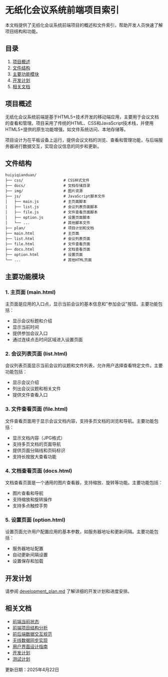# 无纸化会议系统前端项目索引

本文档提供了无纸化会议系统前端项目的概述和文件索引，帮助开发人员快速了解项目结构和功能。

## 目录

1. [项目概述](#项目概述)
2. [文件结构](#文件结构)
3. [主要功能模块](#主要功能模块)
4. [开发计划](#开发计划)
5. [相关文档](#相关文档)

## 项目概述

无纸化会议系统前端是基于HTML5+技术开发的移动端应用，主要用于会议文档的查看和管理。项目采用了传统的HTML、CSS和JavaScript技术栈，并使用HTML5+提供的原生功能增强，如文件系统访问、本地存储等。

项目设计为在平板设备上运行，提供会议文档的浏览、查看和管理功能，与后端服务器进行数据交互，实现会议信息的同步和更新。

## 文件结构

```
huiyiqianduan/
├── css/                  # CSS样式文件
├── docs/                 # 文档存储目录
├── img/                  # 图片资源
├── js/                   # JavaScript脚本文件
│   ├── main.js           # 主页面脚本
│   ├── list.js           # 会议列表页面脚本
│   ├── file.js           # 文件查看页面脚本
│   ├── option.js         # 设置页面脚本
│   └── ...               # 其他脚本文件
├── plan/                 # 项目计划和文档
├── main.html             # 主页面
├── list.html             # 会议列表页面
├── file.html             # 文件查看页面
├── docs.html             # 文档查看页面
├── option.html           # 设置页面
└── ...                   # 其他HTML页面
```

## 主要功能模块

### 1. 主页面 (main.html)

主页面是应用的入口点，显示当前会议的基本信息和"参加会议"按钮。主要功能包括：

- 显示会议标题和介绍
- 显示当前时间
- 提供参加会议入口
- 通过连续点击时间区域进入设置页面

### 2. 会议列表页面 (list.html)

会议列表页面显示当前会议的议题和文件列表，允许用户选择查看特定文件。主要功能包括：

- 显示会议介绍
- 列出会议议题和相关文件
- 提供文件查看入口

### 3. 文件查看页面 (file.html)

文件查看页面用于显示会议文档内容，支持多页文档的浏览和导航。主要功能包括：

- 显示文档内容（JPG格式）
- 支持多页文档的页面导航
- 提供页面分隔线和页码标识
- 支持长按放大查看功能

### 4. 文档查看页面 (docs.html)

文档查看页面是一个通用的图片查看器，支持缩放、旋转等功能。主要功能包括：

- 图片查看和导航
- 支持缩放和旋转操作
- 支持多点触控手势

### 5. 设置页面 (option.html)

设置页面允许用户配置应用的基本参数，如服务器地址和更新间隔。主要功能包括：

- 服务器地址配置
- 自动更新间隔设置
- 设置保存和加载

## 开发计划

请参阅 [development_plan.md](./development_plan.md) 了解详细的开发计划和进度安排。

## 相关文档

- [前端当前状态](./current_frontend_status.md)
- [前端项目结构分析](./frontend_structure_analysis.md)
- [前后端数据交互规范](./api_interaction.md)
- [无线数据同步实现](./wireless_data_sync_implementation.md)
- [用户界面设计指南](./ui_guidelines.md)
- [开发计划](./development_plan.md)
- [测试计划](./testing_plan.md)

更新日期：2025年4月22日
